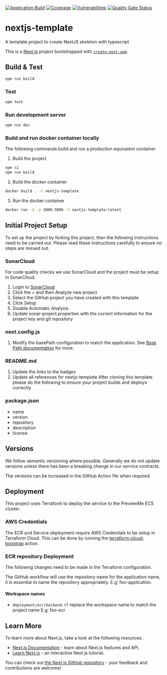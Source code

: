 [![Application Build](https://github.com/previewme/nextjs-template/actions/workflows/build.yml/badge.svg)](https://github.com/previewme/nextjs-template/actions/workflows/build.yml)
[![Coverage](https://sonarcloud.io/api/project_badges/measure?project=previewme_nextjs-template&metric=coverage&token=1d3927c77fe4da7c44207ae14790ac2f34198d29)](https://sonarcloud.io/summary/new_code?id=previewme_nextjs-template)
[![Vulnerabilities](https://sonarcloud.io/api/project_badges/measure?project=previewme_nextjs-template&metric=vulnerabilities&token=1d3927c77fe4da7c44207ae14790ac2f34198d29)](https://sonarcloud.io/summary/new_code?id=previewme_nextjs-template)
[![Quality Gate Status](https://sonarcloud.io/api/project_badges/measure?project=previewme_nextjs-template&metric=alert_status&token=1d3927c77fe4da7c44207ae14790ac2f34198d29)](https://sonarcloud.io/summary/new_code?id=previewme_nextjs-template)

# nextjs-template
A template project to create NextJS skeleton with typescript

This is a [Next.js](https://nextjs.org/) project bootstrapped with [`create-next-app`](https://github.com/vercel/next.js/tree/canary/packages/create-next-app).

## Build & Test

```bash
npm run build
```

### Test
```bash
npm test
```

### Run development server
```bash
npm run dev
```

### Build and run docker container locally
The following commands build and run a production equivalent container

1. Build the project
```bash
npm ci
npm run build
```

2. Build the docker container
```bash
docker build . -t nextjs-template
```

3. Run the docker container
```bash
docker run -d -p 3000:3000 -t nextjs-template:latest
```

## Initial Project Setup

To set up the project by forking this project, then the following instructions need to be carried out. Please read these instructions carefully to ensure no steps are missed out.

### SonarCloud

For code quality checks we use SonarCloud and the project must be setup in SonarCloud.

1. Login to [SonarCloud](https://sonarcloud.io/organizations/previewme)
2. Click the + and then Analyze new project
3. Select the GitHub project you have created with this template
4. Click Setup
5. Disable Automatic Analysis
6. Update sonar-project.properties with the correct information for the project key and git repository

### next.config.js
1. Modify the basePath configuration to match the application. See [Base Path documentation](https://nextjs.org/docs/api-reference/next.config.js/basepath) for more.

### README.md

1. Update the links to the badges
2. Update all references for nextjs-template
After cloning this template please do the following to ensure your project builds and deploys correctly

### package.json

* name
* version
* repository
* description
* license

## Versions

We follow semantic versioning where possible. Generally we do not update versions unless there has been a breaking change in our service contracts.

The versions can be increased in the GitHub Action file when required.

## Deployment

This project uses Terraform to deploy the service to the PreviewMe ECS cluster.

### AWS Credentials
The ECR and Service deployment require AWS Credentials to be setup in Terraform Cloud. This can be done by running the [terraform-cloud-boostrap](https://github.com/previewme/terraform-cloud-bootstrap) action.

### ECR repository Deployment
The following changes need to be made in the Terraform configuration.

The GitHub workflow will use the repository name for the application name, it is essential to name the repository appropriately. E.g: foo-application.

#### Workspace names
* `deployment/ecr/backend.tf` replace the workspace name to match the project name E.g: foo-ecr

## Learn More

To learn more about Next.js, take a look at the following resources:

- [Next.js Documentation](https://nextjs.org/docs) - learn about Next.js features and API.
- [Learn Next.js](https://nextjs.org/learn) - an interactive Next.js tutorial.

You can check out [the Next.js GitHub repository](https://github.com/vercel/next.js/) - your feedback and contributions are welcome!

